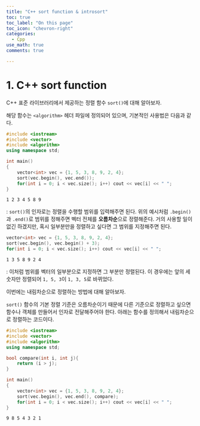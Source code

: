 ```yaml
---
title: "C++ sort function & introsort"
toc: true
toc_label: "On this page"
toc_icon: "chevron-right"
categories:
  - Cpp
use_math: true
comments: true

---
```


# 1. C++ sort function
C++ 표준 라이브러리에서 제공하는 정렬 함수 `sort()`에 대해 알아보자.

해당 함수는 `<algorithm>` 헤더 파일에 정의되어 있으며, 기본적인 사용법은 다음과 같다.
```cpp
#include <iostream>
#include <vector>
#include <algorithm>
using namespace std;

int main()
{
    vector<int> vec = {1, 5, 3, 8, 9, 2, 4};
    sort(vec.begin(), vec.end());
    for(int i = 0; i < vec.size(); i++) cout << vec[i] << " ";
}
```
```
1 2 3 4 5 8 9
```
: `sort()`의 인자로는 정렬을 수행할 범위를 입력해주면 된다. 위의 예시처럼 `.begin()`과 `.end()`로 범위를 정해주면 벡터 전체를 **오름차순**으로 정렬해준다. 거의 사용할 일이 없긴 하겠지만, 혹시 일부분만을 정렬하고 싶다면 그 범위를 지정해주면 된다.
```cpp
vector<int> vec = {1, 5, 3, 8, 9, 2, 4};
sort(vec.begin(), vec.begin() + 3);
for(int i = 0; i < vec.size(); i++) cout << vec[i] << " ";
```
```
1 3 5 8 9 2 4
```
: 이처럼 범위를 벡터의 일부분으로 지정하면 그 부분만 정렬된다. 이 경우에는 앞의 세 숫자만 정렬되어 `1, 5, 3`이 `1, 3, 5`로 바뀌었다.

이번에는 내림차순으로 정렬하는 방법에 대해 알아보자.

`sort()` 함수의 기본 정렬 기준은 오름차순이기 때문에 다른 기준으로 정렬하고 싶으면 함수나 객체를 만들어서 인자로 전달해주어야 한다. 아래는 함수를 정의해서 내림차순으로 정렬하는 코드이다.
```cpp
#include <iostream>
#include <vector>
#include <algorithm>
using namespace std;

bool compare(int i, int j){
    return (i > j);
}

int main()
{
    vector<int> vec = {1, 5, 3, 8, 9, 2, 4};
    sort(vec.begin(), vec.end(), compare);
    for(int i = 0; i < vec.size(); i++) cout << vec[i] << " ";
}
```
```
9 8 5 4 3 2 1
```






















